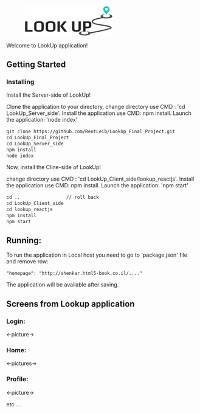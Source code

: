 <p>
  <img src="readMe/LookUpLogo.png" alt="Home page" style="padding-left: 49px" width="230"/>
</p>

Welcome to LookUp application! <br>

## Getting Started
### Installing

Install the Server-side of LookUp! <br>

Clone the application to your directory, 
change directory use CMD : 'cd LookUp_Server_side'.
Install the application use CMD: npm install.
Launch the application: 'node index'

```
git clone https://github.com/ReutLeib/LookUp_Final_Project.git
cd LookUp_Final_Project
cd LookUp_Server_side
npm install
node index
```

Now, install the Cline-side of LookUp! <br>

change directory use CMD : 'cd LookUp_Client_side/lookup_reactjs'.
Install the application use CMD: npm install.
Launch the application: 'npm start'

```
cd ..                 // roll back
cd LookUp_Client_side
cd lookup_reactjs
npm install
npm start
```

## Running:

To run the application in Local host you need to go to 'package.json' file 
and remove row:
```
"homepage": "http://shenkar.html5-book.co.il/...."
```
The application will be available after saving. 


## Screens from Lookup application
### Login:
<-picture->
### Home:
<-pictures->
### Profile:
<-picture->

etc.....
